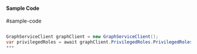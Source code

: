 #### Sample Code
#sample-code 

```C#

GraphServiceClient graphClient = new GraphServiceClient();
var privilegedRoles = await graphClient.PrivilegedRoles.PrivilegedRoles.Request().GetAsync();
*** 

```